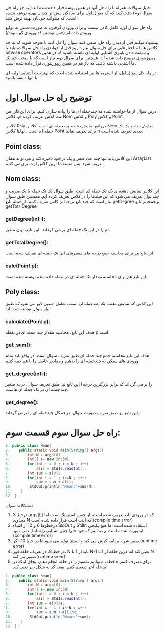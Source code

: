 فایل سوالات همراه با راه حل آنها در همین پوشه قرار داده شده اند.( به جز راه حل سوال دوم)
دقت کنید که کد سوال اول برای سادگی بیش تر چندان بهینه نوشته نشده است. که میتوانید خودتان بهینه ترش کنید!

راه حل سوال اول، کامل کامل نیست و برای ورودی گرفتن، به  صورت دستی به توابع ورودی داده ام.(حس نوشتن کد ورودی گیر نبود:/)

پیشنهاد میکنم قبل از دیدن راه حل، سعی کنید سوال را حل کنید تا متوجه شوید که به چه کلاس ها یا ساختارهایی برای حل سوال نیاز داریم
قبل از خواندن راه حل سوالات، باید با bitwise operators و شیفت دادن باینری آشنایی اولیه ای داشته باشید که در همین ریپوزیتوری توضیح داده شده اند. همچنین برای سوال دوم 
نیاز است که با مبحث جنریک ها آشنایی داشته باشید که باز هم در همین ریپوزیتوری قرار داده شده است.

در راه حل سوال اول، از استریم ها نیز استفاده شده است که بهترست آشنایی اولیه ای با آنها داشته باشید.

# توضیح راه حل سوال اول
درین سوال از ما خواسته شده که چندجمله ای ها را پیاده سازی کنیم. برای این کار، من سه کلاس تعریف کرده ام. کلاس Nom و کلاس Poly و کلاس Point

کلاس Poly درواقع نمایش دهنده چندجمله ای است. کلاس Nom نمایش دهنده یک تک جمله ای است . نهایتا کلاس Point برای تعریف نقاط n بعدی تعریف شده است.

## Point class:
 این کلاس باید تنها چند عدد صفر و یک در خود ذخیره کند و می تواند همان ArrayList<Integer> تعریف شود. پس مستقیما ازین کلاس ارث بری می کنیم.
 
## Nom class:
این کلاس نمایش دهنده ی یک تک جمله ای است. طبق سوال یک تک جمله با یک ضریب و چند توان تعریف می شود که این فیلدها را در کلاس تعریف کرده ایم. همچنین طبق سوال نیاز است که 
چند تابع برای این کاس تعریف کنیم. از جمله تابع getDegree و همجنین تابع getTotalDegree
### getDegree(int i):
این تابع، توان متغیر i ام را در این تک جمله ای بر می گرداند.
### getTotalDegree():
این تابع نیز برای محاسبه جمع درجه های متغیرهای این تک جمله ای تعریف شده است.
### calc(Point p):
این تابع هم برای محاسبه مقدار تک جمله ای در نقطه داده شده نوشته شده است.

## Poly class:
این کلاس که نمایش دهنده یک چندجمله ای است، شامل چندین تابع می شود که ظبق نیاز سوال نوشته شده اند:

### calculate(Point p):
هدف این تابع، محاسبه مقدار چند جمله ای در نقطه p است.
### get_sum():
هدف این تابع محاسبه جمع چند حمله ای ظبق تعریف سوال است. در واقع باید تمام ورودی های ممکن به چندجمله ای را بدهیم و مقادیر حاصل را با هم جمه کنیم.
### get_degree(int i):
این تابع نیز طبق تعریف سوال، درجه متغیر i را بر می گرداند که برابر بزرگترین درجه چند جمله ای در تک جمله ای هاست.
### get_degree():
این تابع نیز ظبق تعریف صورت سوال، درجه کل چندجمله ای را برمی گرداند.
 
# راه حل سوال سوم قسمت سوم:
```java
1. public class Mean{
2.    public static void main(String[] args){
3.        int N = args[0];
4.        int[] a= new int[N];
5.        for(int i = 0 ; i < N ; i++)
6.            a[i] = StdIn.readInt();
7.        int sum = a[0];
8.        for(int i = 1 ; i<=N ; i++)
9.            sum = sum + a[i];
10.        StdOut.println("Mean:"+sum/N);
11.    }
12. }
```
مشکلات سوال:
 1. درخط 3 args[0] که در ورودی تابع تعریف شده است، از جنس استرینگ است اما مساوی N که اینت است قرار داده شده است.(compile time error)
 2. درخطوط 6 و 10 از اشیاء StdOut و StdIn استقاده شده است اما هیچ پکیجی ایمپورت نشده است و میدانیم که خود جاوا چنین اشیایی را شامل نمی شود.(compile time error)
 3. در خط 10، اگر N صفر شود، برنامه کرش می کند و استثنا تولید می شود.(runtime error)
 4. در خط 8، در تعریف حلفه فور، N باید از 1 تا N-1 تغییر کند اما درین حلقه از 1 تا N تغییر می کند.(runtime error)
 5. برای مصرف کمتر حافظه، میتوانیم تقسیم را در حلقه انجام دهیم، بجای اینکه در مرحله آخر تقسیم کنیم. یعنی کد به شکل زیر تغییر کند:
 ```java
 1. public class Mean{
2.    public static void main(String[] args){
3.        int N = args[0];
4.        int[] a= new int[N];
5.        for(int i = 0 ; i < N ; i++)
6.            a[i] = StdIn.readInt();
7.        int sum = a[0]/N;
8.        for(int i = 1 ; i<=N ; i++)
9.            sum = sum + a[i]/N;
10.        StdOut.println("Mean:"+sum);
11.    }
12. }
 
 ```
